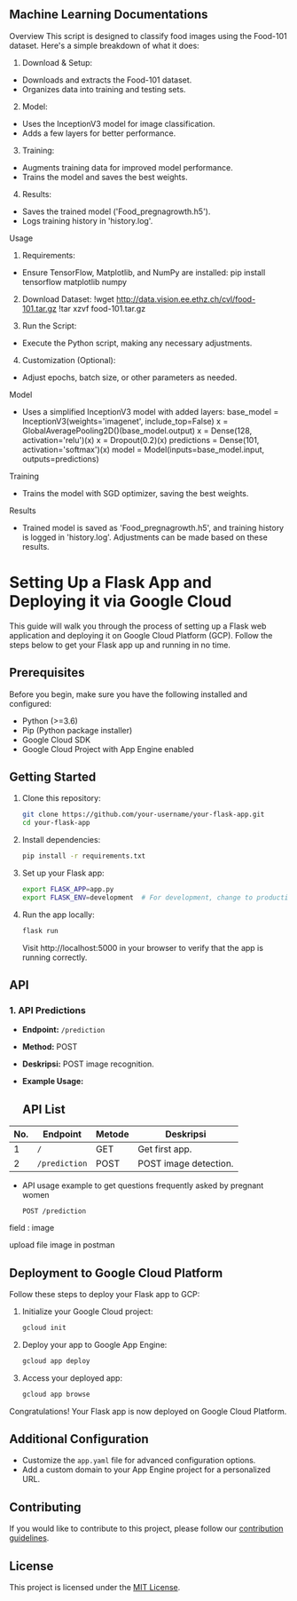 ## Machine Learning Documentations

Overview
This script is designed to classify food images using the Food-101 dataset. Here's a simple breakdown of what it does:

1. Download & Setup:
- Downloads and extracts the Food-101 dataset.
- Organizes data into training and testing sets.

2. Model:
- Uses the InceptionV3 model for image classification.
- Adds a few layers for better performance.

3. Training:
- Augments training data for improved model performance.
- Trains the model and saves the best weights.

4. Results:
- Saves the trained model ('Food_pregnagrowth.h5').
- Logs training history in 'history.log'.

Usage
1. Requirements:
- Ensure TensorFlow, Matplotlib, and NumPy are installed:
pip install tensorflow matplotlib numpy

2. Download Dataset:
!wget http://data.vision.ee.ethz.ch/cvl/food-101.tar.gz
!tar xzvf food-101.tar.gz

3. Run the Script:
- Execute the Python script, making any necessary adjustments.

4. Customization (Optional):
- Adjust epochs, batch size, or other parameters as needed.

Model
- Uses a simplified InceptionV3 model with added layers:
base_model = InceptionV3(weights='imagenet', include_top=False)
x = GlobalAveragePooling2D()(base_model.output)
x = Dense(128, activation='relu')(x)
x = Dropout(0.2)(x)
predictions = Dense(101, activation='softmax')(x)
model = Model(inputs=base_model.input, outputs=predictions)

Training
- Trains the model with SGD optimizer, saving the best weights.

Results
- Trained model is saved as 'Food_pregnagrowth.h5', and training history is logged in 'history.log'. Adjustments can be made based on these results.


# Setting Up a Flask App and Deploying it via Google Cloud

This guide will walk you through the process of setting up a Flask web application and deploying it on Google Cloud Platform (GCP). Follow the steps below to get your Flask app up and running in no time.

## Prerequisites

Before you begin, make sure you have the following installed and configured:

- Python (>=3.6)
- Pip (Python package installer)
- Google Cloud SDK
- Google Cloud Project with App Engine enabled

## Getting Started

1. Clone this repository:

    ```bash
    git clone https://github.com/your-username/your-flask-app.git
    cd your-flask-app
    ```

2. Install dependencies:

    ```bash
    pip install -r requirements.txt
    ```

3. Set up your Flask app:

    ```bash
    export FLASK_APP=app.py
    export FLASK_ENV=development  # For development, change to production for deployment
    ```

4. Run the app locally:

    ```bash
    flask run
    ```

    Visit http://localhost:5000 in your browser to verify that the app is running correctly.

## API

### 1. API Predictions

- **Endpoint:** `/prediction`
- **Method:** POST
- **Deskripsi:** POST image recognition.
- **Example Usage:**


  ## API List

| No.  | Endpoint                    | Metode | Deskripsi                                      |
|------|-----------------------------|--------|------------------------------------------------|
| 1    | `/`       | GET    | Get first app. |
| 2    | `/prediction`                 | POST    | POST image detection.         |                  |

- API usage example to get questions frequently asked by pregnant women
  ```http
  POST /prediction

field : image

upload file image in postman

## Deployment to Google Cloud Platform

Follow these steps to deploy your Flask app to GCP:

1. Initialize your Google Cloud project:

    ```bash
    gcloud init
    ```

2. Deploy your app to Google App Engine:

    ```bash
    gcloud app deploy
    ```

3. Access your deployed app:

    ```bash
    gcloud app browse
    ```

Congratulations! Your Flask app is now deployed on Google Cloud Platform.

## Additional Configuration

- Customize the `app.yaml` file for advanced configuration options.
- Add a custom domain to your App Engine project for a personalized URL.

## Contributing

If you would like to contribute to this project, please follow our [contribution guidelines](CONTRIBUTING.md).

## License

This project is licensed under the [MIT License](LICENSE).


